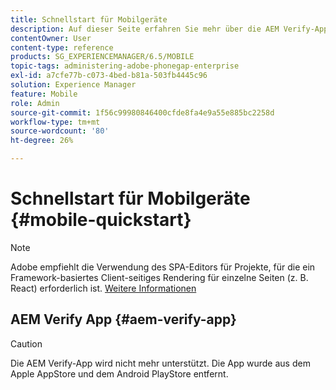 ```yaml
---
title: Schnellstart für Mobilgeräte
description: Auf dieser Seite erfahren Sie mehr über die AEM Verify-App. Die AEM Verify-App ist eine schnelle und einfache Möglichkeit, Ihre AEM-Mobile-Apps auf einem beliebigen iOS- oder Android-Mobilgerät auszuführen.
contentOwner: User
content-type: reference
products: SG_EXPERIENCEMANAGER/6.5/MOBILE
topic-tags: administering-adobe-phonegap-enterprise
exl-id: a7cfe77b-c073-4bed-b81a-503fb4445c96
solution: Experience Manager
feature: Mobile
role: Admin
source-git-commit: 1f56c99980846400cfde8fa4e9a55e885bc2258d
workflow-type: tm+mt
source-wordcount: '80'
ht-degree: 26%

---
```


# Schnellstart für Mobilgeräte {#mobile-quickstart}

>[!NOTE]
>
>Adobe empfiehlt die Verwendung des SPA-Editors für Projekte, für die ein Framework-basiertes Client-seitiges Rendering für einzelne Seiten (z. B. React) erforderlich ist. [Weitere Informationen](/help/sites-developing/spa-overview.md)

## AEM Verify App {#aem-verify-app}

>[!CAUTION]
>
>Die AEM Verify-App wird nicht mehr unterstützt. Die App wurde aus dem Apple AppStore und dem Android PlayStore entfernt.
